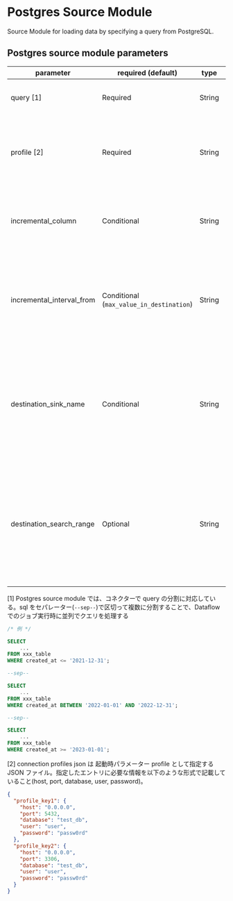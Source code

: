 # Postgres Source Module

Source Module for loading data by specifying a query from PostgreSQL.

## Postgres source module parameters

| parameter                 | required (default)                       | type   | description                                                                                                                                                                                                                                                                                                                                                              |
| ------------------------- | ---------------------------------------- | ------ | ------------------------------------------------------------------------------------------------------------------------------------------------------------------------------------------------------------------------------------------------------------------------------------------------------------------------------------------------------------------------ |
| query [1]                 | Required                                 | String | Specify the SQL to read data from BigQuery. You can also specify the path (gs://...) where you put the SQL file.                                                                                                                                                                                                                                                         |
| profile [2]               | Required                                 | String | Specify a key to specify the connection profile you use in the connection profiles json file. it is also possible to directly configure connection profile attributes in the config file by specifing the following attributes: `host`, `port`, `database`, `user`, `password`.                                                                                          |
| incremental_column        | Conditional                              | String | Source モジュール共通パラメーターの `incremental` == `true`のとき指定必須。 incremental データを取得する基準となるカラム名を指定する。※ 時間単位の列にする。整数範囲などは未対応                                                                                                                                                                                         |
| incremental_interval_from | Conditional (`max_value_in_destination`) | String | Source モジュール共通パラメーターの `incremental` == ` true`のとき指定必須。 incremental の interval を指定する。 `max_value_in_destination`(default) または `X[unit]` 形式で指定（X は整数、unit は[`min`, `hour`, `day`]のいずれか)。 example: 15min, 1hour, ... etc.                                                                                                  |
| destination_sink_name     | Conditional                              | String | Source モジュール共通パラメーターの `incremental` == ` true` かつ `incremental_interval_from` == `max_value_in_destination` のとき指定必須。前回連携時の sink のエントリの name を指定する。ここに指定されたテーブルの`max(incremental_column)`の以降の値を incremental データとして取得する。 ※ `sinks`に存在しない name は指定できない。                               |
| destination_search_range  | Optional                                 | String | Source モジュール共通パラメーターの `incremental` == ` true` かつ `incremental_interval_from` == `max_value_in_destination` のときオプション指定可。前回連携時の sink テーブルの`max(incremental_column)`の値を取得する範囲を制限して、スキャン量を抑える。`-X[unit]` 形式で指定（X は整数、unit は[`min`, `hour`, `day`]のいずれか)。 example: -15min, -1hour, ... etc. |

[1] Postgres source module では、コネクターで query の分割に対応している。sql をセパレーター(`--sep--`)で区切って複数に分割することで、Dataflow でのジョブ実行時に並列でクエリを処理する

```sql
/* 例 */

SELECT
    ...
FROM xxx_table
WHERE created_at <= '2021-12-31';

--sep--

SELECT
    ...
FROM xxx_table
WHERE created_at BETWEEN '2022-01-01' AND '2022-12-31';

--sep--

SELECT
    ...
FROM xxx_table
WHERE created_at >= '2023-01-01';
```

[2] connection profiles json は 起動時パラメーター profile として指定する JSON ファイル。指定したエントリに必要な情報を以下のような形式で記載していること(host, port, database, user, password)。

```json:connections.json
{
  "profile_key1": {
    "host": "0.0.0.0",
    "port": 5432,
    "database": "test_db",
    "user": "user",
    "password": "passw0rd"
  },
  "profile_key2": {
    "host": "0.0.0.0",
    "port": 3306,
    "database": "test_db",
    "user": "user",
    "password": "passw0rd"
  }
}
```
